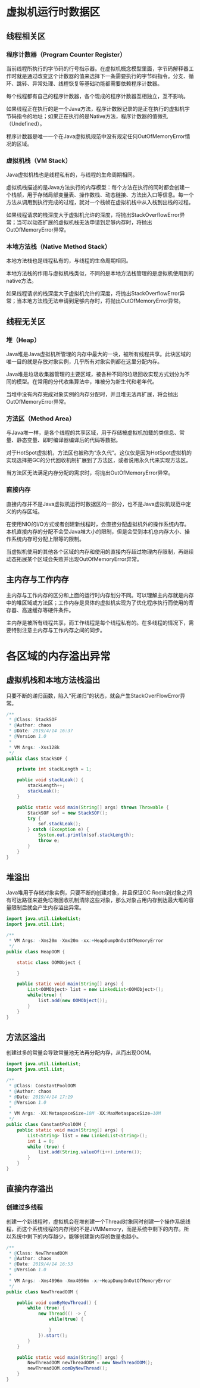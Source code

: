 # 虚拟机运行时数据区

## 线程相关区

### 程序计数器（Program Counter Register）

当前线程所执行的字节码的行号指示器。在虚拟机概念模型里面，字节码解释器工作时就是通过改变这个计数器的值来选择下一条需要执行的字节码指令。分支、循环、跳转、异常处理、线程恢复等基础功能都需要依赖程序计数器。

每个线程都有自己的程序计数器，各个现成的程序计数器互相独立，互不影响。

如果线程正在执行的是一个Java方法，程序计数器记录的是正在执行的虚拟机字节码指令的地址；如果正在执行的是Native方法，程序计数器的值微孔（Undefined）。

程序计数器是唯一一个在Java虚拟机规范中没有规定任何OutOfMemoryError情况的区域。

### 虚拟机栈（VM Stack）

Java虚拟机栈也是线程私有的，与线程的生命周期相同。

虚拟机栈描述的是Java方法执行的内存模型：每个方法在执行的同时都会创建一个栈帧，用于存储局部变量表、操作数栈、动态链接、方法出入口等信息。每一个方法从调用到执行完成的过程，就对一个栈帧在虚拟机栈中从入栈到出栈的过程。

如果线程请求的栈深度大于虚拟机允许的深度，将抛出StackOverflowError异常；当可以动态扩展的虚拟机栈无法申请到足够内存时，将抛出OutOfMemoryError异常。

### 本地方法栈（Native Method Stack）

本地方法栈也是线程私有的，与线程的生命周期相同。

本地方法栈的作用与虚拟机栈类似，不同的是本地方法栈管理的是虚拟机使用到的native方法。

如果线程请求的栈深度大于虚拟机允许的深度，将抛出StackOverflowError异常；当本地方法栈无法申请到足够内存时，将抛出OutOfMemoryError异常。

## 线程无关区

### 堆（Heap）

Java堆是Java虚拟机所管理的内存中最大的一块，被所有线程共享。此块区域的唯一目的就是存放对象实例，几乎所有对象实例都在这里分配内存。

Java堆是垃圾收集器管理的主要区域，被各种不同的垃圾回收实现方式划分为不同的模型。在常用的分代收集算法中，堆被分为新生代和老年代。

当堆中没有内存完成对象实例的内存分配时，并且堆无法再扩展，将会抛出OutOfMemoryError异常。

### 方法区（Method Area）

与Java堆一样，是各个线程的共享区域，用于存储被虚拟机加载的类信息、常量、静态变量、即时编译器编译后的代码等数据。

对于HotSpot虚拟机，方法区也被称为“永久代”。这仅仅是因为HotSpot虚拟机的实现选择把GC的分代回收机制扩展到了方法区，或者说用永久代来实现方法区。

当方法区无法满足内存分配的需求时，将抛出OutOfMemoryError异常。

### 直接内存

直接内存并不是Java虚拟机运行时数据区的一部分，也不是Java虚拟机规范中定义的内存区域。

在使用NIO的I/O方式或者创建新线程时，会直接分配虚拟机外的操作系统内存。本机直接内存的分配不会受Java堆大小的限制，但是会受到本机总内存大小、操作系统内存可分配上限等的限制。

当虚拟机使用的其他各个区域的内存和使用的直接内存超过物理内存限制，再继续动态拓展某个区域会失败并出现OutOfMemoryError异常。

## 主内存与工作内存

主内存与工作内存的区分和上面的运行时内存划分不同。可以理解主内存就是内存中的堆区域或方法区；工作内存是具体的虚拟机实现为了优化程序执行而使用的寄存器、高速缓存等硬件条件。

主内存是被所有线程共享，而工作线程是每个线程私有的。在多线程的情况下，需要特别注意主内存与工作内存之间的同步。

# 各区域的内存溢出异常

## 虚拟机栈和本地方法栈溢出

只要不断的递归函数，陷入“死递归”的状态，就会产生StackOverFlowError异常。

```java
/**
 * @Class: StackSOF
 * @Author: chaos
 * @Date: 2019/4/14 16:37
 * @Version 1.0
 * 
 * VM Args: -Xss128k
 */
public class StackSOF {

    private int stackLength = 1;

    public void stackLeak() {
        stackLength++;
        stackLeak();
    }

    public static void main(String[] args) throws Throwable {
        StackSOF sof = new StackSOF();
        try {
            sof.stackLeak();
        } catch (Exception e) {
            System.out.println(sof.stackLength);
            throw e;
        }
    }
}
```

## 堆溢出

Java堆用于存储对象实例，只要不断的创建对象，并且保证GC Roots到对象之间有可达路径来避免垃圾回收机制清除这些对象，那么对象占用内存到达最大堆的容量限制后就会产生内存溢出异常。

```java
import java.util.LinkedList;
import java.util.List;

/**
 * VM Args: -Xms20m -Xmx20m -xx:+HeapDumpOnOutOfMemoryError
 */
public class HeapOOM {

    static class OOMObject {

    }

    public static void main(String[] args) {
        List<OOMObject> list = new LinkedList<OOMObject>();
        while(true) {
            list.add(new OOMObject());
        }
    }
}
```

## 方法区溢出
创建过多的常量会导致常量池无法再分配内存，从而出现OOM。

```java
import java.util.LinkedList;
import java.util.List;

/**
 * @Class: ConstantPoolOOM
 * @Author: chaos
 * @Date: 2019/4/14 17:19
 * @Version 1.0
 *
 * VM Args: -XX:MetaspaceSize=10M -XX:MaxMetaspaceSize=10M
 */
public class ConstantPoolOOM {
    public static void main(String[] args) {
        List<String> list = new LinkedList<String>();
        int i = 0;
        while (true) {
            list.add(String.valueOf(i++).intern());
        }
    }
}
```

## 直接内存溢出

### 创建过多线程

创建一个新线程时，虚拟机会在堆创建一个Thread对象同时创建一个操作系统线程，而这个系统线程的内存用的不是JVMMemory，而是系统中剩下的内存。所以系统中剩下的内存越少，能够创建新内存的数量也越小。

```java
/**
 * @Class: NewThreadOOM
 * @Author: chaos
 * @Date: 2019/4/14 16:53
 * @Version 1.0
 *
 * VM Args: -Xms4096m -Xmx4096m -x:+HeapDumpOnOutOfMemoryError
 */
public class NewThreadOOM {

    public void oomByNewThread() {
        while (true) {
            new Thread(() -> {
                while(true) {

                }
            }).start();
        }
    }

    public static void main(String[] args) {
        NewThreadOOM newThreadOOM = new NewThreadOOM();
        newThreadOOM.oomByNewThread();
    }
}
```





